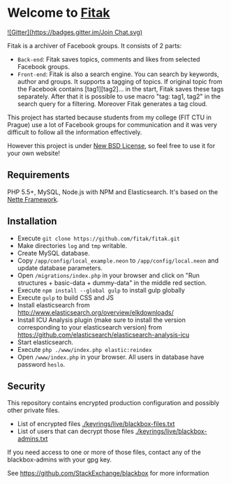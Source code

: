 Welcome to [Fitak](http://www.fitak.cz)
=======================================
[![Gitter](https://badges.gitter.im/Join Chat.svg)](https://gitter.im/fitak/fitak?utm_source=badge&utm_medium=badge&utm_campaign=pr-badge&utm_content=badge)

Fitak is a archiver of Facebook groups. It consists of 2 parts:

- `Back-end`: Fitak saves topics, comments and likes from selected Facebook groups.
- `Front-end`: Fitak is also a search engine. You can search by keywords, author and
	groups. It supports a tagging of topics. If original topic from the Facebook contains [tag1][tag2]...
	in the start, Fitak saves these tags separately. After that it is possible to use macro "tag: tag1, tag2"
	in the search query for a filtering. Moreover Fitak generates a tag cloud.

This project has started because students from my college (FIT CTU in Prague) use a lot of Facebook
groups for communication and it was very difficult to follow all the information effectively.

However this project is under [New BSD License](http://en.wikipedia.org/wiki/BSD_licenses#3-clause_license_.28.22New_BSD_License.22_or_.22Modified_BSD_License.22.29), so feel free to use it for your own website!

Requirements
------------
PHP 5.5+, MySQL, Node.js with NPM and Elasticsearch. It's based on the [Nette Framework](http://nette.org).

Installation
------------
- Execute `git clone https://github.com/fitak/fitak.git`
- Make directories `log` and `tmp` writable.
- Create MySQL database.
- Copy `/app/config/local_example.neon` to `/app/config/local.neon` and update database parameters.
- Open `/migrations/index.php` in your browser and click on "Run structures + basic-data + dummy-data" in the middle red section.
- Execute `npm install --global gulp` to install gulp globally
- Execute `gulp` to build CSS and JS
- Install elasticsearch from http://www.elasticsearch.org/overview/elkdownloads/
- Install ICU Analysis plugin (make sure to install the version corresponding to your elasticsearch version)
	from https://github.com/elasticsearch/elasticsearch-analysis-icu
- Start elasticsearch.
- Execute `php ./www/index.php elastic:reindex`
- Open `/www/index.php` in your browser. All users in database have password `heslo`.

Security
--------

This repository contains encrypted production configuration and possibly other private files.

- List of encrypted files [./keyrings/live/blackbox-files.txt](.keyrings/live/blackbox-files.txt)
- List of users that can decrypt those files [./keyrings/live/blackbox-admins.txt](.keyrings/live/blackbox-admins.txt)

If you need access to one or more of those files, contact any of the blackbox-admins with your gpg key.

See https://github.com/StackExchange/blackbox for more information
